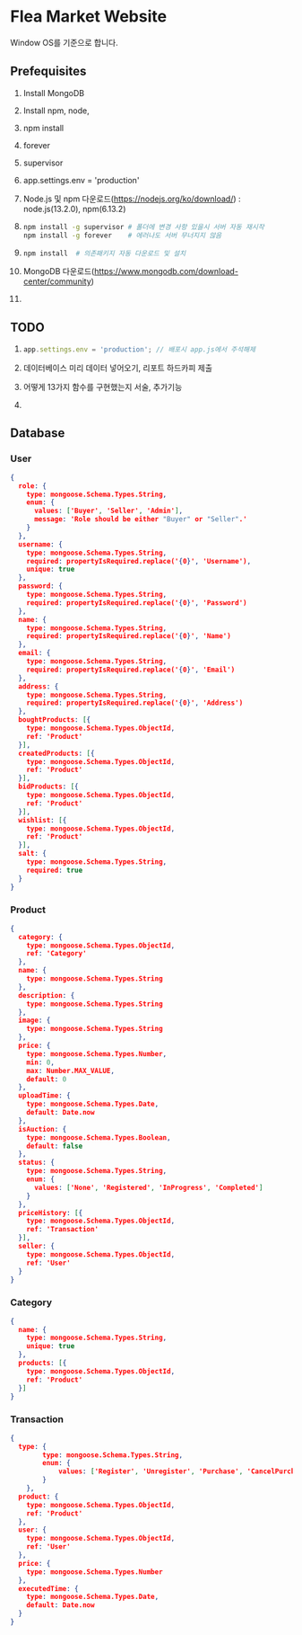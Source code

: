 # Flea Market Website

Window OS를 기준으로 합니다.



## Prefequisites

1. Install MongoDB
2. Install npm, node, 
3. npm install
4. forever
5. supervisor
6. app.settings.env = 'production'



1. Node.js 및 npm 다운로드(https://nodejs.org/ko/download/) : node.js(13.2.0), npm(6.13.2)

2. ```bash
   npm install -g supervisor # 폴더에 변경 사항 있을시 서버 자동 재시작
   npm install -g forever    # 에러나도 서버 무너지지 않음
   ```

3. ```bash
   npm install	# 의존패키지 자동 다운로드 및 설치
   ```

4. MongoDB 다운로드(https://www.mongodb.com/download-center/community)

5. 





## TODO

1. ```javascript
   app.settings.env = 'production'; // 배포시 app.js에서 주석해제
   ```

2. 데이터베이스 미리 데이터 넣어오기, 리포트 하드카피 제출

3. 어떻게 13가지 함수를 구현했는지 서술, 추가기능

4. 





## Database

### User

```json
{
  role: {
    type: mongoose.Schema.Types.String,
    enum: {
      values: ['Buyer', 'Seller', 'Admin'],
      message: 'Role should be either "Buyer" or "Seller".'
    }
  },
  username: {
    type: mongoose.Schema.Types.String,
    required: propertyIsRequired.replace('{0}', 'Username'),
    unique: true
  },
  password: {
    type: mongoose.Schema.Types.String,
    required: propertyIsRequired.replace('{0}', 'Password')
  },
  name: {
    type: mongoose.Schema.Types.String,
    required: propertyIsRequired.replace('{0}', 'Name')
  },
  email: {
    type: mongoose.Schema.Types.String,
    required: propertyIsRequired.replace('{0}', 'Email')
  },
  address: {
    type: mongoose.Schema.Types.String,
    required: propertyIsRequired.replace('{0}', 'Address')
  },
  boughtProducts: [{
    type: mongoose.Schema.Types.ObjectId,
    ref: 'Product'
  }],
  createdProducts: [{
    type: mongoose.Schema.Types.ObjectId,
    ref: 'Product'
  }],
  bidProducts: [{
    type: mongoose.Schema.Types.ObjectId,
    ref: 'Product'
  }],
  wishlist: [{
    type: mongoose.Schema.Types.ObjectId,
    ref: 'Product'
  }],
  salt: {
    type: mongoose.Schema.Types.String,
    required: true
  }
}
```



### Product

```json
{
  category: {
    type: mongoose.Schema.Types.ObjectId,
    ref: 'Category'
  },
  name: {
    type: mongoose.Schema.Types.String
  },
  description: {
    type: mongoose.Schema.Types.String
  },
  image: {
    type: mongoose.Schema.Types.String
  },
  price: {
    type: mongoose.Schema.Types.Number,
    min: 0,
    max: Number.MAX_VALUE,
    default: 0
  },
  uploadTime: {
    type: mongoose.Schema.Types.Date,
    default: Date.now
  },
  isAuction: {
    type: mongoose.Schema.Types.Boolean,
    default: false
  },
  status: {
    type: mongoose.Schema.Types.String,
    enum: {
      values: ['None', 'Registered', 'InProgress', 'Completed']
    }
  },
  priceHistory: [{
    type: mongoose.Schema.Types.ObjectId,
    ref: 'Transaction'
  }],
  seller: {
    type: mongoose.Schema.Types.ObjectId,
    ref: 'User'
  }
}
```



### Category

```json
{
  name: {
    type: mongoose.Schema.Types.String,
    unique: true
  },
  products: [{
    type: mongoose.Schema.Types.ObjectId,
    ref: 'Product'
  }]
}
```



### Transaction

```json
{
  type: {
        type: mongoose.Schema.Types.String,
        enum: {
            values: ['Register', 'Unregister', 'Purchase', 'CancelPurchase', 'Bid', 'Draw', 'CancelDraw', 'ConfirmSale', 'ConfirmPurchase']
        }
    },
  product: {
    type: mongoose.Schema.Types.ObjectId,
    ref: 'Product'
  },
  user: {
    type: mongoose.Schema.Types.ObjectId,
    ref: 'User'
  },
  price: {
    type: mongoose.Schema.Types.Number
  },    
  executedTime: {
    type: mongoose.Schema.Types.Date,
    default: Date.now
  }
}
```





